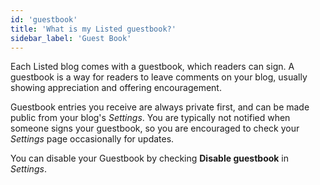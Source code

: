 ```yaml
---
id: 'guestbook'
title: 'What is my Listed guestbook?'
sidebar_label: 'Guest Book'
---
```


Each Listed blog comes with a guestbook, which readers can sign. A guestbook is a way for readers to leave comments on your blog, usually showing appreciation and offering encouragement.

Guestbook entries you receive are always private first, and can be made public from your blog's _Settings_. You are typically not notified when someone signs your guestbook, so you are encouraged to check your _Settings_ page occasionally for updates.

You can disable your Guestbook by checking **Disable guestbook** in _Settings_.
